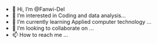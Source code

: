 - 👋 Hi, I’m @Fanwi-Del
- 👀 I’m interested in Coding and data analysis...
- 🌱 I’m currently learning Applied computer technology ...
- 💞️ I’m looking to collaborate on ...
- 📫 How to reach me ...

<!---
Fanwi-Afriitech/Fanwi-Afriitech is a ✨ special ✨ repository because its `README.md` (this file) appears on your GitHub profile.
You can click the Preview link to take a look at your changes.
--->
